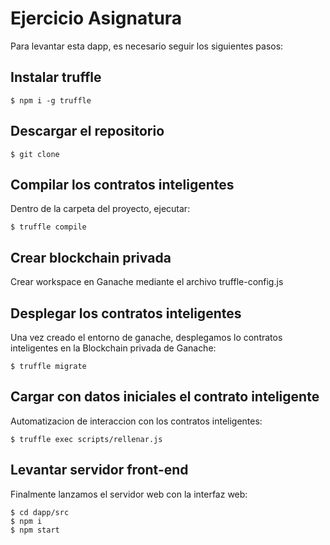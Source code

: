 # Ejercicio Asignatura
Para levantar esta dapp, es necesario seguir los siguientes pasos:

## Instalar truffle
```
$ npm i -g truffle
```

## Descargar el repositorio 

```
$ git clone
```

## Compilar los contratos inteligentes

Dentro de la carpeta del proyecto, ejecutar:
```
$ truffle compile
```

## Crear blockchain privada
Crear workspace en Ganache mediante el archivo truffle-config.js

## Desplegar  los contratos inteligentes
Una vez creado el entorno de ganache, desplegamos lo contratos inteligentes en la Blockchain privada de Ganache:

```
$ truffle migrate
```

## Cargar con datos iniciales el contrato inteligente
Automatizacion de interaccion con los contratos inteligentes:

```
$ truffle exec scripts/rellenar.js
```

## Levantar servidor front-end
Finalmente lanzamos el servidor web  con la interfaz web:

```
$ cd dapp/src 
$ npm i
$ npm start
```



